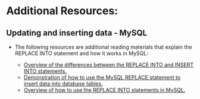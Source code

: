# Additional Resources:

## Updating and inserting data - MySQL
  - The following resources are additional reading materials that explain the REPLACE INTO statement and how it works in MySQL:

    - [Overview of the differences between the REPLACE INTO and INSERT INTO statements.](https://dev.mysql.com/doc/refman/8.0/en/replace.html)
    - [Demonstration of how to use the MySQL REPLACE statement to insert data into database tables.](https://www.mysqltutorial.org/mysql-replace.aspx)
    - [Overview of how to use the REPLACE INTO statements in MySQL.](https://www.tutorialspoint.com/mysql/mysql_replace.htm)

